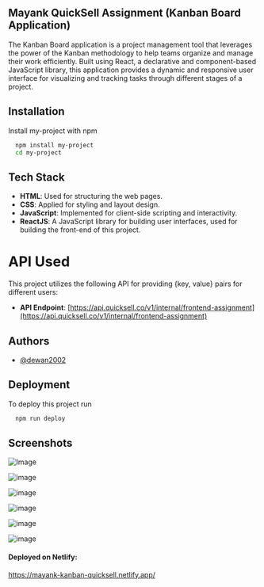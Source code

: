 ## Mayank QuickSell Assignment (Kanban Board Application)

The Kanban Board application is a project management tool that leverages the power of the Kanban methodology to help teams organize and manage their work efficiently. Built using React, a declarative and component-based JavaScript library, this application provides a dynamic and responsive user interface for visualizing and tracking tasks through different stages of a project.


## Installation

Install my-project with npm

```bash
  npm install my-project
  cd my-project
```
    
## Tech Stack

- **HTML**: Used for structuring the web pages.
- **CSS**: Applied for styling and layout design.
- **JavaScript**: Implemented for client-side scripting and interactivity.
- **ReactJS**: A JavaScript library for building user interfaces, used for building the front-end of this project.

# API Used

This project utilizes the following API for providing {key, value} pairs for different users:

- **API Endpoint**: [https://api.quicksell.co/v1/internal/frontend-assignment](https://api.quicksell.co/v1/internal/frontend-assignment)



## Authors

- [@dewan2002](https://github.com/dewan2002)


## Deployment

To deploy this project run

```bash
  npm run deploy
```

## Screenshots

![Image](https://github.com/dewan2002/Mayank_QuickSell_Assignment/assets/80190765/9762881b-2a97-413c-92b8-bd714832cf0c)

![image](https://github.com/dewan2002/Mayank_QuickSell_Assignment/assets/80190765/729287a4-4390-4f61-bbe4-9a7a693270d0)

![image](https://github.com/dewan2002/Mayank_QuickSell_Assignment/assets/80190765/4b5e68da-4f56-4419-9939-2ea07794e9cf)

![image](https://github.com/dewan2002/Mayank_QuickSell_Assignment/assets/80190765/7bf04cd7-e574-4be9-beca-e419284ffab9)

![image](https://github.com/dewan2002/Mayank_QuickSell_Assignment/assets/80190765/a5e471c7-707a-4c10-a065-8b8d136453ed)

![image](https://github.com/dewan2002/Mayank_QuickSell_Assignment/assets/80190765/ec205939-8f49-4deb-a6b1-792c8a4a2f3a)


#### Deployed on Netlify:
https://mayank-kanban-quicksell.netlify.app/
